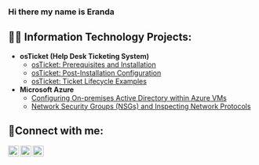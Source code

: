 ### Hi there my name is Eranda<h2>👨‍💻 Information Technology Projects:</h2>

- <b>osTicket (Help Desk Ticketing System)</b>
  - [osTicket: Prerequisites and Installation](https://github.com/erandagetit/osticket-prereq)
  - [osTicket: Post-Installation Configuration](https://github.com/erandagetit/post-install-config)
  - [osTicket: Ticket Lifecycle Examples](https://github.com/erandagetit/ticket-lifecycle)
- <b>Microsoft Azure</b>
  - [Configuring On-premises Active Directory within Azure VMs](https://github.com/erandagetit/configure-ad)
  - [Network Security Groups (NSGs) and Inspecting Network Protocols](https://github.com/erandagetit/azure-network-protocols)

<h2>🤳Connect with me:</h2>

[<img align="left" alt="Josh | Twitter" width="22px" src="https://cdn.jsdelivr.net/npm/simple-icons@v3/icons/twitter.svg" />][twitter]
[<img align="left" alt="Josh | LinkedIn" width="22px" src="https://cdn.jsdelivr.net/npm/simple-icons@v3/icons/linkedin.svg" />][linkedin]
[<img align="left" alt="Josh | Instagram" width="22px" src="https://cdn.jsdelivr.net/npm/simple-icons@v3/icons/instagram.svg" />][instagram]

[twitter]: https://twitter.com/
[instagram]: https://www.instagram.com/
[linkedin]: https://linkedin.com/in/Eranda-Joseph-565364292
